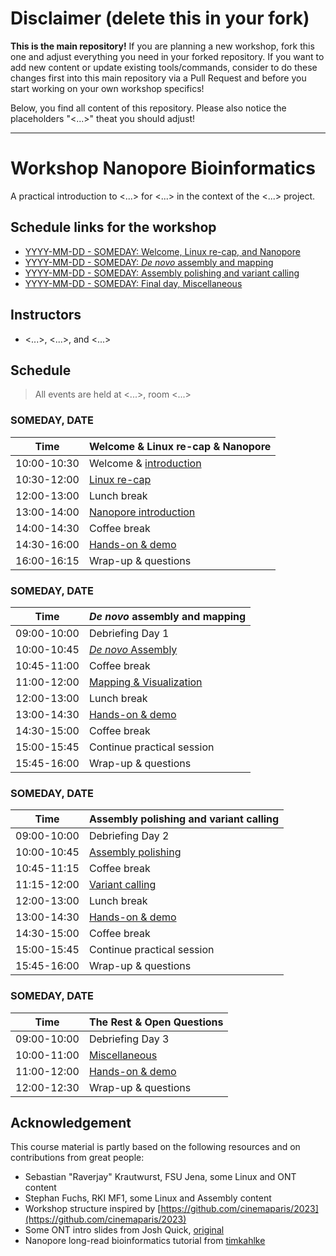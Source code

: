 # Disclaimer (delete this in your fork)

**This is the main repository!** If you are planning a new workshop, fork this one and adjust everything you need in your forked repository. If you want to add new content or update existing tools/commands, consider to do these changes first into this main repository via a Pull Request and before you start working on your own workshop specifics!

Below, you find all content of this repository. Please also notice the placeholders "<...>" theat you should adjust!

---

# Workshop Nanopore Bioinformatics

A practical introduction to <...> for <...> in the context of the <...> project.

## Schedule links for the workshop

* [YYYY-MM-DD - SOMEDAY: Welcome, Linux re-cap, and Nanopore](#0)  
* [YYYY-MM-DD - SOMEDAY: _De novo_ assembly and mapping](#1)  
* [YYYY-MM-DD - SOMEDAY: Assembly polishing and variant calling](#2)  
* [YYYY-MM-DD - SOMEDAY: Final day, Miscellaneous](#3)  


## Instructors

* <...>, <...>, and <...>

## Schedule

> All events are held at <...>, room <...>

### <a name="0"></a> SOMEDAY, DATE
| Time        | Welcome & Linux re-cap & Nanopore |
| --          | --               |
| 10:00-10:30 | Welcome & [introduction](day-welcome-linx-nanopore/general.md) |
| 10:30-12:00 | [Linux re-cap](day-welcome-linx-nanopore/linux.md) |
| 12:00-13:00 | Lunch break |
| 13:00-14:00 | [Nanopore introduction](day-welcome-linx-nanopore/nanopore.md) |
| 14:00-14:30 | Coffee break |
| 14:30-16:00 | [Hands-on & demo](day-welcome-linx-nanopore/hands-on.md) |
| 16:00-16:15 | Wrap-up & questions |

### <a name="1"></a> SOMEDAY, DATE
| Time        | _De novo_ assembly and mapping |
| --          | --               |
| 09:00-10:00 | Debriefing Day 1 |
| 10:00-10:45 | [_De novo_ Assembly](day-assembly-mapping/assembly.md) |
| 10:45-11:00 | Coffee break |
| 11:00-12:00 | [Mapping & Visualization](day-assembly-mapping/mapping.md) |
| 12:00-13:00 | Lunch break |
| 13:00-14:30 | [Hands-on & demo](day-assembly-mapping/hands-on.md) |
| 14:30-15:00 | Coffee break |
| 15:00-15:45 | Continue practical session |
| 15:45-16:00 | Wrap-up & questions |

### <a name="2"></a> SOMEDAY, DATE

| Time        | Assembly polishing and variant calling |
| --          | --               |
| 09:00-10:00 | Debriefing Day 2 |
| 10:00-10:45 | [Assembly polishing](day-polishing-variant-calling/polishing.md) |
| 10:45-11:15 | Coffee break |
| 11:15-12:00 | [Variant calling](day-polishing-variant-calling/variant-calling.md) |
| 12:00-13:00 | Lunch break |
| 13:00-14:30 | [Hands-on & demo](day-polishing-variant-calling/hands-on.md) |
| 14:30-15:00 | Coffee break |
| 15:00-15:45 | Continue practical session |
| 15:45-16:00 | Wrap-up & questions |

### <a name="3"></a> SOMEDAY, DATE

| Time        | The Rest & Open Questions |
| --          | --               |
| 09:00-10:00 | Debriefing Day 3 |
| 10:00-11:00 | [Miscellaneous](day-misc/README.md) |
| 11:00-12:00 | [Hands-on & demo](day-misc/hands-on.md) |
| 12:00-12:30 | Wrap-up & questions |


## Acknowledgement

This course material is partly based on the following resources and on contributions from great people:

* Sebastian "Raverjay" Krautwurst, FSU Jena, some Linux and ONT content
* Stephan Fuchs, RKI MF1, some Linux and Assembly content 
* Workshop structure inspired by [https://github.com/cinemaparis/2023](https://github.com/cinemaparis/2023)
* Some ONT intro slides from Josh Quick, [original](https://github.com/cinemaparis/2023/blob/main/day1-Tuesday/slides-Quick.pdf)
* Nanopore long-read bioinformatics tutorial from [timkahlke](https://timkahlke.github.io/LongRead_tutorials)